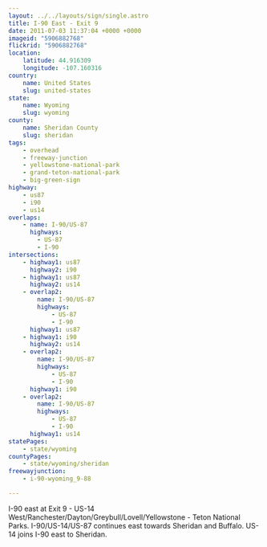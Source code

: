 ```yaml
---
layout: ../../layouts/sign/single.astro
title: I-90 East - Exit 9
date: 2011-07-03 11:37:04 +0000 +0000
imageid: "5906882768"
flickrid: "5906882768"
location:
    latitude: 44.916309
    longitude: -107.160316
country:
    name: United States
    slug: united-states
state:
    name: Wyoming
    slug: wyoming
county:
    name: Sheridan County
    slug: sheridan
tags:
    - overhead
    - freeway-junction
    - yellowstone-national-park
    - grand-teton-national-park
    - big-green-sign
highway:
    - us87
    - i90
    - us14
overlaps:
    - name: I-90/US-87
      highways:
        - US-87
        - I-90
intersections:
    - highway1: us87
      highway2: i90
    - highway1: us87
      highway2: us14
    - overlap2:
        name: I-90/US-87
        highways:
            - US-87
            - I-90
      highway1: us87
    - highway1: i90
      highway2: us14
    - overlap2:
        name: I-90/US-87
        highways:
            - US-87
            - I-90
      highway1: i90
    - overlap2:
        name: I-90/US-87
        highways:
            - US-87
            - I-90
      highway1: us14
statePages:
    - state/wyoming
countyPages:
    - state/wyoming/sheridan
freewayjunction:
    - i-90-wyoming_9-88

---
```

I-90 east at Exit 9 - US-14 West/Ranchester/Dayton/Greybull/Lovell/Yellowstone - Teton National Parks.  I-90/US-14/US-87 continues east towards Sheridan and Buffalo.  US-14 joins I-90 east to Sheridan.